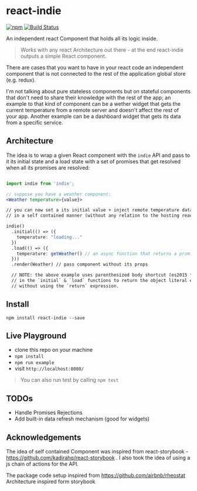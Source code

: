 # react-indie

[![npm](https://img.shields.io/npm/v/react-indie.svg?maxAge=2592000)](https://www.npmjs.com/package/react-indie)
[![Build Status](https://travis-ci.org/gavriguy/react-indie.svg?branch=master)](https://travis-ci.org/gavriguy/react-indie)

An independent react Component that holds all its logic inside.

> Works with any react Architecture out there - at the end react-indie outputs a
simple React component.

There are cases that you want to have in your react code an independent component
that is not connected to the rest of the application global store (e.g. redux).

I'm not talking about pure stateless components but on stateful components that
don't need to share their knowledge with the rest of the app; an example to
that kind of component can be a wether widget that gets the current temperature
from a remote server and doesn't affect the rest of your app. Another example
can be a dashboard widget that gets its data from a specific service.

## Architecture

The idea is to wrap a given React component with the `indie` API and pass to it
its initial state and a load state with a set of promises that get resolved when
all its promises are resolved:

```jsx

import indie from 'indie';

// suppose you have a weather component:
<Weather temperature={value}>

// you can now set a its initial value + inject remote temperature data
// in a self contained manner (without any relation to the hosting react app)

indie()
  .initial(() => ({
    temperature: "loading..."
  })
  .load(() => ({
    temperature: getWeather() // an async function that returns a promise.
  }))
  .render(Weather) // pass component without its props

  // NOTE: the above example uses parenthesized body shortcut (es2015 feature)
  // in the `initial` & `load` functions to return the object literal expression
  // without using the `return` expression.

```

## Install

`npm install react-indie --save`


## Live Playground

* clone this repo on your machine
* `npm install`
* `npm run example`
* visit `http://localhost:8080/`

> You can also run test by calling `npm test`


## TODOs

* Handle Promises Rejections
* Add built-in data refresh mechanism (good for widgets)


## Acknowledgements

The idea of self contained Component was inspired from react-storybook -
https://github.com/kadirahq/react-storybook . I also took the idea of using
a js chain of actions for the API.

The package code setup inspired from https://github.com/airbnb/rheostat
Architecture inspired form storybook
